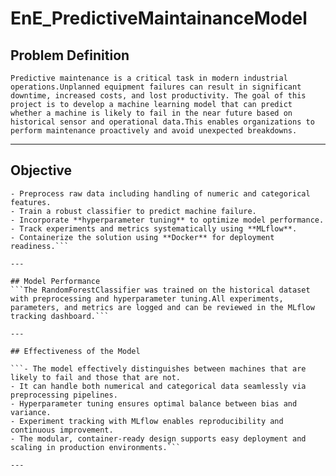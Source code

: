 # EnE_PredictiveMaintainanceModel

## Problem Definition

```Predictive maintenance is a critical task in modern industrial operations.Unplanned equipment failures can result in significant downtime, increased costs, and lost productivity. The goal of this project is to develop a machine learning model that can predict whether a machine is likely to fail in the near future based on historical sensor and operational data.This enables organizations to perform maintenance proactively and avoid unexpected breakdowns.```

---

## Objective
```- Build an end-to-end **MLOps-ready pipeline** for predictive maintenance.
- Preprocess raw data including handling of numeric and categorical features.
- Train a robust classifier to predict machine failure.
- Incorporate **hyperparameter tuning** to optimize model performance.
- Track experiments and metrics systematically using **MLflow**.
- Containerize the solution using **Docker** for deployment readiness.```

---

## Model Performance
```The RandomForestClassifier was trained on the historical dataset with preprocessing and hyperparameter tuning.All experiments, parameters, and metrics are logged and can be reviewed in the MLflow tracking dashboard.```

---

## Effectiveness of the Model

```- The model effectively distinguishes between machines that are likely to fail and those that are not.
- It can handle both numerical and categorical data seamlessly via preprocessing pipelines.
- Hyperparameter tuning ensures optimal balance between bias and variance.
- Experiment tracking with MLflow enables reproducibility and continuous improvement.
- The modular, container-ready design supports easy deployment and scaling in production environments.```

---
